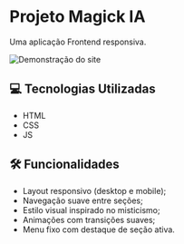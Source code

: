 # Projeto Magick IA

Uma aplicação Frontend responsiva.


![Demonstração do site](imagens/tela.gif)

## 💻 Tecnologias Utilizadas
- HTML
- CSS
- JS

## 🛠 Funcionalidades

- Layout responsivo (desktop e mobile);
- Navegação suave entre seções;
- Estilo visual inspirado no misticismo;
- Animações com transições suaves;
- Menu fixo com destaque de seção ativa.
